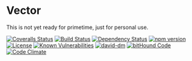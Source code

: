 Vector
======

This is not yet ready for primetime, just for personal use.

[![Coveralls Status][coveralls-image]][coveralls-url] [![Build Status][travis-image]][travis-url]  [![Dependency Status][depstat-image]][depstat-url] [![npm version][npm-image]][npm-url] [![License][license-image]][license-url] [![Known Vulnerabilities][snyk-image]][snyk-url]
[![david-dm][david-dm-image]][david-dm-url]
[![bitHound Code][bithound-image]][bithound-url]
[![Code Climate][codeclimate-image]][codeclimate-url]

[david-dm-image]: https://david-dm.org/julianjensen/yads.svg
[codeclimate-image]: https://codeclimate.com/github/julianjensen/yads/badges/gpa.svg
[codeclimate-url]: https://codeclimate.com/github/julianjensen/yads
[david-dm-url]: https://david-dm.org/julianjensen/yads
[bithound-image]: https://www.bithound.io/github/julianjensen/yads/badges/code.svg
[snyk-url]: https://snyk.io/test/github/julianjensen/yads
[snyk-image]: https://snyk.io/test/github/julianjensen/yads/badge.svg
[travis-image]: http://img.shields.io/travis/julianjensen/yads.svg
[coveralls-image]: https://coveralls.io/repos/github/julianjensen/yads/badge.svg?branch=master
[depstat-image]: https://gemnasium.com/badges/github.com/julianjensen/yads.svg
[npm-image]: https://badge.fury.io/js/yads.svg
[npm-url]: https://badge.fury.io/js/yads
[bithound-url]: https://www.bithound.io/github/julianjensen/yads
[coveralls-url]: https://coveralls.io/github/julianjensen/yads?branch=master
[travis-url]: https://travis-ci.org/julianjensen/yads
[license-image]: https://img.shields.io/badge/license-MIT-brightgreen.svg
[license-url]: https://github.com/julianjensen/yads/blob/master/LICENSE
[depstat-url]: https://gemnasium.com/github.com/julianjensen/yads
